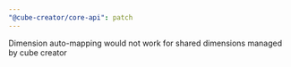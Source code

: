 ```yaml
---
"@cube-creator/core-api": patch
---
```


Dimension auto-mapping would not work for shared dimensions managed by cube creator
